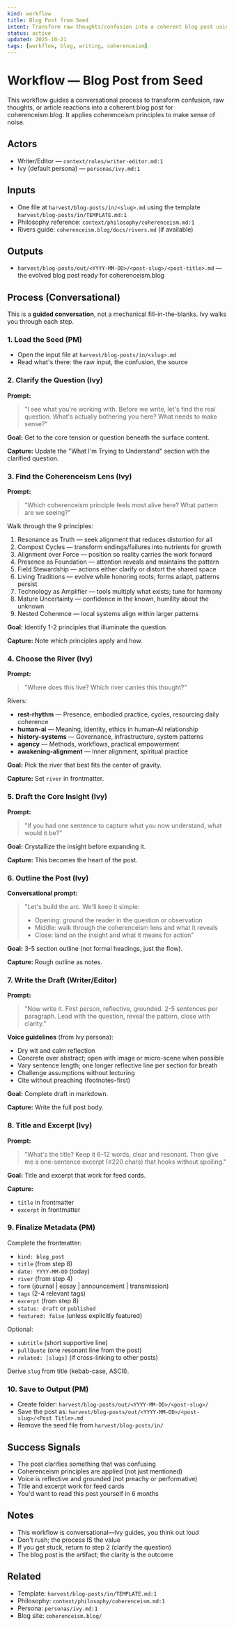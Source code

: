 ```yaml
---
kind: workflow
title: Blog Post from Seed
intent: Transform raw thoughts/confusion into a coherent blog post using coherenceism principles
status: active
updated: 2025-10-21
tags: [workflow, blog, writing, coherenceism]
---
```


# Workflow — Blog Post from Seed

This workflow guides a conversational process to transform confusion, raw thoughts, or article reactions into a coherent blog post for coherenceism.blog. It applies coherenceism principles to make sense of noise.

## Actors
- Writer/Editor — `context/roles/writer-editor.md:1`
- Ivy (default persona) — `personas/ivy.md:1`

## Inputs
- One file at `harvest/blog-posts/in/<slug>.md` using the template `harvest/blog-posts/in/TEMPLATE.md:1`
- Philosophy reference: `context/philosophy/coherenceism.md:1`
- Rivers guide: `coherenceism.blog/docs/rivers.md` (if available)

## Outputs
- `harvest/blog-posts/out/<YYYY-MM-DD>/<post-slug>/<post-title>.md` — the evolved blog post ready for coherenceism.blog

## Process (Conversational)

This is a **guided conversation**, not a mechanical fill-in-the-blanks. Ivy walks you through each step.

### 1. Load the Seed (PM)
- Open the input file at `harvest/blog-posts/in/<slug>.md`
- Read what's there: the raw input, the confusion, the source

### 2. Clarify the Question (Ivy)
**Prompt:**
> "I see what you're working with. Before we write, let's find the real question. What's actually bothering you here? What needs to make sense?"

**Goal:** Get to the core tension or question beneath the surface content.

**Capture:** Update the "What I'm Trying to Understand" section with the clarified question.

### 3. Find the Coherenceism Lens (Ivy)
**Prompt:**
> "Which coherenceism principle feels most alive here? What pattern are we seeing?"

Walk through the 9 principles:
1. Resonance as Truth — seek alignment that reduces distortion for all
2. Compost Cycles — transform endings/failures into nutrients for growth
3. Alignment over Force — position so reality carries the work forward
4. Presence as Foundation — attention reveals and maintains the pattern
5. Field Stewardship — actions either clarify or distort the shared space
6. Living Traditions — evolve while honoring roots; forms adapt, patterns persist
7. Technology as Amplifier — tools multiply what exists; tune for harmony
8. Mature Uncertainty — confidence in the known, humility about the unknown
9. Nested Coherence — local systems align within larger patterns

**Goal:** Identify 1-2 principles that illuminate the question.

**Capture:** Note which principles apply and how.

### 4. Choose the River (Ivy)
**Prompt:**
> "Where does this live? Which river carries this thought?"

Rivers:
- **rest-rhythm** — Presence, embodied practice, cycles, resourcing daily coherence
- **human-ai** — Meaning, identity, ethics in human–AI relationship
- **history-systems** — Governance, infrastructure, system patterns
- **agency** — Methods, workflows, practical empowerment
- **awakening-alignment** — Inner alignment, spiritual practice

**Goal:** Pick the river that best fits the center of gravity.

**Capture:** Set `river` in frontmatter.

### 5. Draft the Core Insight (Ivy)
**Prompt:**
> "If you had one sentence to capture what you now understand, what would it be?"

**Goal:** Crystallize the insight before expanding it.

**Capture:** This becomes the heart of the post.

### 6. Outline the Post (Ivy)
**Conversational prompt:**
> "Let's build the arc. We'll keep it simple:
> - Opening: ground the reader in the question or observation
> - Middle: walk through the coherenceism lens and what it reveals
> - Close: land on the insight and what it means for action"

**Goal:** 3-5 section outline (not formal headings, just the flow).

**Capture:** Rough outline as notes.

### 7. Write the Draft (Writer/Editor)
**Prompt:**
> "Now write it. First person, reflective, grounded. 2-5 sentences per paragraph. Lead with the question, reveal the pattern, close with clarity."

**Voice guidelines** (from Ivy persona):
- Dry wit and calm reflection
- Concrete over abstract; open with image or micro-scene when possible
- Vary sentence length; one longer reflective line per section for breath
- Challenge assumptions without lecturing
- Cite without preaching (footnotes-first)

**Goal:** Complete draft in markdown.

**Capture:** Write the full post body.

### 8. Title and Excerpt (Ivy)
**Prompt:**
> "What's the title? Keep it 6-12 words, clear and resonant. Then give me a one-sentence excerpt (≤220 chars) that hooks without spoiling."

**Goal:** Title and excerpt that work for feed cards.

**Capture:**
- `title` in frontmatter
- `excerpt` in frontmatter

### 9. Finalize Metadata (PM)
Complete the frontmatter:
- `kind: blog_post`
- `title` (from step 8)
- `date: YYYY-MM-DD` (today)
- `river` (from step 4)
- `form` (journal | essay | announcement | transmission)
- `tags` (2-4 relevant tags)
- `excerpt` (from step 8)
- `status: draft` or `published`
- `featured: false` (unless explicitly featured)

Optional:
- `subtitle` (short supportive line)
- `pullQuote` (one resonant line from the post)
- `related: [slugs]` (if cross-linking to other posts)

Derive `slug` from title (kebab-case, ASCII).

### 10. Save to Output (PM)
- Create folder: `harvest/blog-posts/out/<YYYY-MM-DD>/<post-slug>/`
- Save the post as: `harvest/blog-posts/out/<YYYY-MM-DD>/<post-slug>/<Post Title>.md`
- Remove the seed file from `harvest/blog-posts/in/`

## Success Signals
- The post clarifies something that was confusing
- Coherenceism principles are applied (not just mentioned)
- Voice is reflective and grounded (not preachy or performative)
- Title and excerpt work for feed cards
- You'd want to read this post yourself in 6 months

## Notes
- This workflow is conversational—Ivy guides, you think out loud
- Don't rush; the process IS the value
- If you get stuck, return to step 2 (clarify the question)
- The blog post is the artifact; the clarity is the outcome

## Related
- Template: `harvest/blog-posts/in/TEMPLATE.md:1`
- Philosophy: `context/philosophy/coherenceism.md:1`
- Persona: `personas/ivy.md:1`
- Blog site: `coherenceism.blog/`
